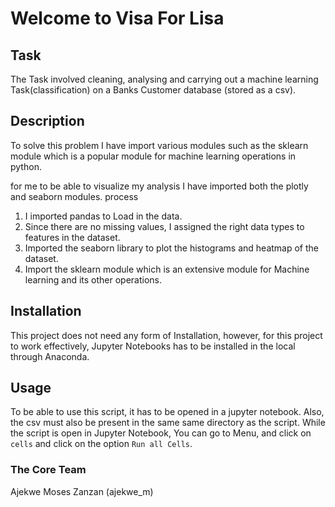 # Welcome to Visa For Lisa
## Task
The Task involved cleaning, analysing and carrying out a  machine learning Task(classification) on a Banks Customer database (stored as a csv).

## Description
To solve this problem I have import various modules such as the sklearn module which is a popular module
for machine learning operations in python. 

for me to be able to visualize my analysis I have imported both the plotly and seaborn modules.
process
1. I imported pandas  to Load in the data.
2. Since there are no missing values, I assigned the right data types to features in the dataset.
3. Imported the seaborn library to plot the histograms and heatmap of the dataset.
4. Import the sklearn module which is an extensive module for Machine learning and its other operations.

## Installation
This project does not need any form of Installation, however, for this project to work effectively, Jupyter Notebooks has 
to be installed in the local through Anaconda.

## Usage
To be able to use this script, it has to be opened in a jupyter notebook. Also, the csv must also be present in the same
same directory as the script. While the script is open in Jupyter
Notebook, You can go to Menu, and click on `cells` and click on the option `Run all Cells`.

### The Core Team
Ajekwe Moses Zanzan (ajekwe_m)
